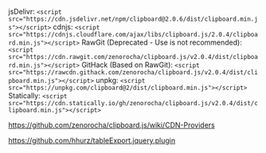 jsDelivr: `<script src="https://cdn.jsdelivr.net/npm/clipboard@2.0.6/dist/clipboard.min.js"></script>`
cdnjs: `<script src="https://cdnjs.cloudflare.com/ajax/libs/clipboard.js/2.0.4/clipboard.min.js"></script>`
RawGit (Deprecated - Use is not recommended): `<script src="https://cdn.rawgit.com/zenorocha/clipboard.js/v2.0.4/dist/clipboard.min.js"></script>`
GitHack (Based on RawGit): `<script src="https://rawcdn.githack.com/zenorocha/clipboard.js/v2.0.4/dist/clipboard.min.js"></script>`
unpkg: `<script src="https://unpkg.com/clipboard@2/dist/clipboard.min.js"></script>`
Statically: `<script src="https://cdn.statically.io/gh/zenorocha/clipboard.js/v2.0.4/dist/clipboard.min.js"></script>`

https://github.com/zenorocha/clipboard.js/wiki/CDN-Providers


https://github.com/hhurz/tableExport.jquery.plugin
